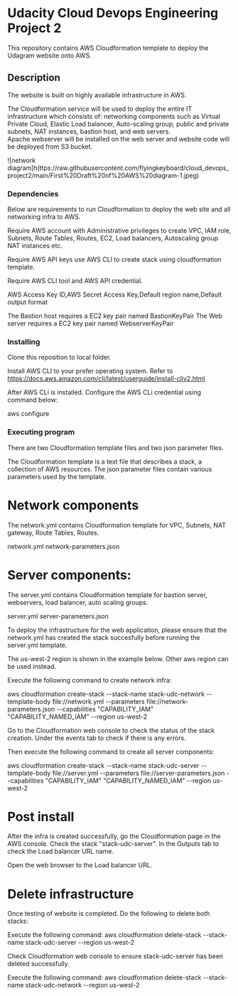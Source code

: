 # Udacity Cloud Devops Engineering Project 2

This repository contains AWS Cloudformation template to deploy the Udagram website onto AWS.

## Description

The website is built on highly available infrastructure in AWS.

The Cloudformation service will be used to deploy the entire IT infrastructure which consists of:
networking components such as Virtual Private Cloud, Elastic Load balancer, Auto-scaling group, public and private subnets, NAT instances, bastion host, and web servers.  
Apache webserver will be installed on the web server and website code will be deployed from S3 bucket.


![network diagram]h(ttps://raw.githubusercontent.com/flyingkeyboard/cloud_devops_project2/main/First%20Draft%20of%20AWS%20diagram-1.jpeg)


### Dependencies

Below are requirements to run Cloudformation to deploy the web site and all networking infra to AWS.


Require AWS account with Administrative privileges to create VPC, IAM role, Subnets, Route Tables, Routes,  EC2, Load balancers, Autoscaling group NAT instances etc.

Require AWS API keys use AWS CLI to create stack using cloudformation template.   

Require AWS CLI tool and  AWS API credential.

AWS Access Key ID,AWS Secret Access Key,Default region name,Default output format

The Bastion host requires a EC2 key pair named BastionKeyPair 
The Web server requires a EC2 key pair named WebserverKeyPair

### Installing

Clone this reposition to local folder.

Install AWS CLI to your prefer operating system.  Refer to 
https://docs.aws.amazon.com/cli/latest/userguide/install-cliv2.html

After AWS CLi is installed.  Configure the AWS CLi credential using command below:

aws configure



### Executing program

There are two Cloudformation template files and two json parameter files.  

The Cloudformation template is a text file that describes a stack, a collection of AWS resources. 
The json parameter files contain various parameters used by the template.

# Network components

The network.yml contains Cloudformation template for VPC, Subnets, NAT gateway, Route Tables, Routes.

network.yml 
network-parameters.json

# Server components:

The server.yml contains Cloudformation template for bastion server, webservers, load balancer, auto scaling groups.

server.yml
server-parameters.json


To deploy the infrastructure for the web application, please ensure that the network.yml has created the stack succesfully before running the server.yml template.   

The us-west-2 region is shown in the example below.  Other aws region can be used instead.

Execute the following command to create network infra:

aws cloudformation create-stack --stack-name stack-udc-network --template-body file://network.yml  --parameters file://network-parameters.json --capabilities "CAPABILITY_IAM" "CAPABILITY_NAMED_IAM" --region us-west-2

Go to the Cloudformation web console to check the status of the stack creation.  Under the events tab to check if there is any errors.

Then execute the following command to create all server components:

aws cloudformation create-stack --stack-name stack-udc-server --template-body file://server.yml  --parameters file://server-parameters.json --capabilities "CAPABILITY_IAM" "CAPABILITY_NAMED_IAM" --region us-west-2


# Post install 

After the infra is created successfully, go the Cloudformation page in the AWS console.  Check the stack "stack-udc-server".  In the Outputs tab to check the Load balancer URL name.  

Open the web browser to the Load balancer URL.


# Delete infrastructure

Once testing of website is completed.  Do the following to delete both stacks:

Execute the following command:
aws cloudformation delete-stack --stack-name stack-udc-server --region us-west-2

Check Cloudformation web console to ensure stack-udc-server has been deleted successfully.

Execute the following command:
aws cloudformation delete-stack --stack-name stack-udc-network --region us-west-2




